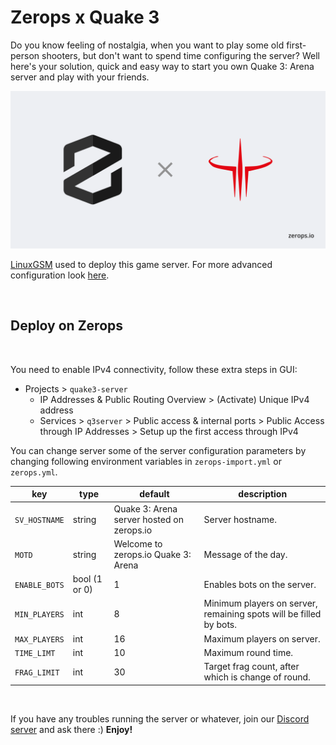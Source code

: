 # Zerops x Quake 3

Do you know feeling of nostalgia, when you want to play some old first-person shooters, but don't want to spend time configuring the server?
Well here's your solution, quick and easy way to start you own Quake 3: Arena server and play with your friends.

![quake](https://github.com/zeropsio/recipe-shared-assets/blob/main/covers/svg/cover-quake.svg)

[LinuxGSM](https://linuxgsm.com/) used to deploy this game server. For more advanced configuration look [here](https://linuxgsm.com/servers/q3server/).

<br/>

## Deploy on Zerops

<br/>

You need to enable IPv4 connectivity, follow these extra steps in GUI:

- Projects > `quake3-server`
    - IP Addresses & Public Routing Overview > (Activate) Unique IPv4 address
    - Services > `q3server` > Public access & internal ports > Public Access through IP Addresses > Setup up the first
      access through IPv4

You can change server some of the server configuration parameters by changing following environment variables in `zerops-import.yml` or `zerops.yml`.

| key           | type          | default                                   | description                                                        |
|---------------|---------------|-------------------------------------------|--------------------------------------------------------------------|
| `SV_HOSTNAME` | string        | Quake 3: Arena server hosted on zerops.io | Server hostname.                                                   |
| `MOTD`        | string        | Welcome to zerops.io Quake 3: Arena       | Message of the day.                                                |
| `ENABLE_BOTS` | bool (1 or 0) | 1                                         | Enables bots on the server.                                        |
| `MIN_PLAYERS` | int           | 8                                         | Minimum players on server, remaining spots will be filled by bots. |
| `MAX_PLAYERS` | int           | 16                                        | Maximum players on server.                                         |
| `TIME_LIMT`   | int           | 10                                        | Maximum round time.                                                |
| `FRAG_LIMIT`  | int           | 30                                        | Target frag count, after which is change of round.                 |

<br/>

If you have any troubles running the server or whatever, join our [Discord server](https://discord.gg/WDvCZ54) and ask there :) **Enjoy!**

